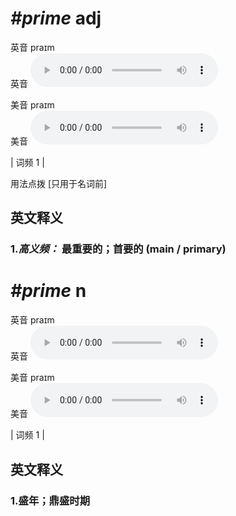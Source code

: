 # ***\#prime*** adj
英音 praɪm  
英音
<audio src="./media/prime-B.aac" controls="controls"></audio>

美音 praɪm  
美音
<audio src="./media/prime.aac" controls="controls"></audio>



| 词频 1 |  

用法点拨  [只用于名词前]

英文释义
---
### 1.*高义频：* **最重要的；首要的 (main / primary)**  


# ***\#prime*** n
英音 praɪm  
英音
<audio src="./media/prime-B.aac" controls="controls"></audio>

美音 praɪm  
美音
<audio src="./media/prime.aac" controls="controls"></audio>



| 词频 1 |  

英文释义
---
### 1.**盛年；鼎盛时期**  


